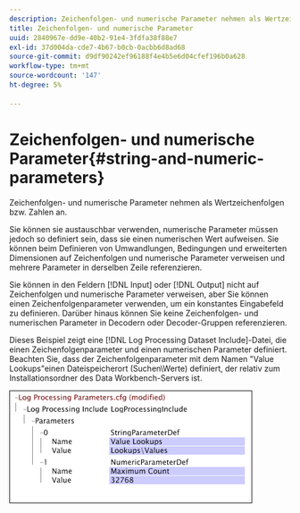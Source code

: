 ```yaml
---
description: Zeichenfolgen- und numerische Parameter nehmen als Wertzeichenfolgen bzw. Zahlen an.
title: Zeichenfolgen- und numerische Parameter
uuid: 2840967e-dd9e-40b2-91e4-3fdfa38f88e7
exl-id: 37d004da-cde7-4b67-b0cb-0acbb6d8ad68
source-git-commit: d9df90242ef96188f4e4b5e6d04cfef196b0a628
workflow-type: tm+mt
source-wordcount: '147'
ht-degree: 5%

---
```


# Zeichenfolgen- und numerische Parameter{#string-and-numeric-parameters}

Zeichenfolgen- und numerische Parameter nehmen als Wertzeichenfolgen bzw. Zahlen an.

Sie können sie austauschbar verwenden, numerische Parameter müssen jedoch so definiert sein, dass sie einen numerischen Wert aufweisen. Sie können beim Definieren von Umwandlungen, Bedingungen und erweiterten Dimensionen auf Zeichenfolgen und numerische Parameter verweisen und mehrere Parameter in derselben Zeile referenzieren.

Sie können in den Feldern [!DNL Input] oder [!DNL Output] nicht auf Zeichenfolgen und numerische Parameter verweisen, aber Sie können einen Zeichenfolgenparameter verwenden, um ein konstantes Eingabefeld zu definieren. Darüber hinaus können Sie keine Zeichenfolgen- und numerischen Parameter in Decodern oder Decoder-Gruppen referenzieren.

Dieses Beispiel zeigt eine [!DNL Log Processing Dataset Include]-Datei, die einen Zeichenfolgenparameter und einen numerischen Parameter definiert. Beachten Sie, dass der Zeichenfolgenparameter mit dem Namen &quot;Value Lookups&quot;einen Dateispeicherort (Suchen\Werte) definiert, der relativ zum Installationsordner des Data Workbench-Servers ist.

![](assets/cfg_Parameters_StringNumeric.png)
